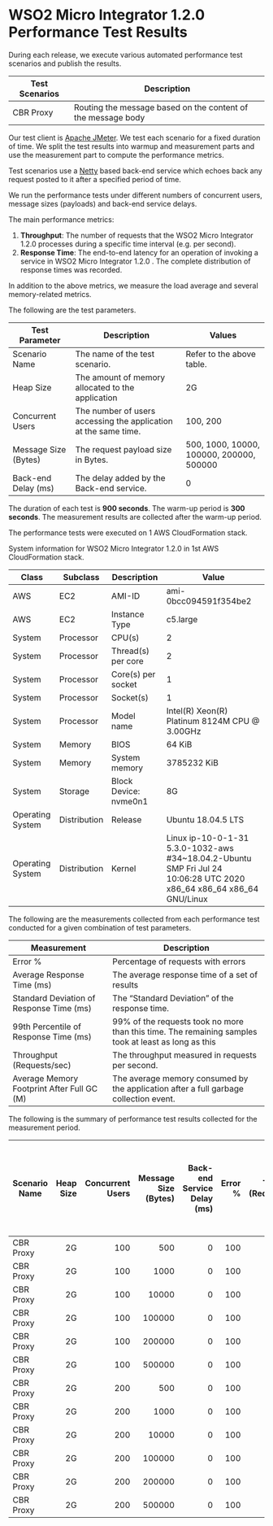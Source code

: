 # WSO2 Micro Integrator 1.2.0 Performance Test Results

During each release, we execute various automated performance test scenarios and publish the results.

| Test Scenarios | Description |
| --- | --- |
| CBR Proxy | Routing the message based on the content of the message body |

Our test client is [Apache JMeter](https://jmeter.apache.org/index.html). We test each scenario for a fixed duration of
time. We split the test results into warmup and measurement parts and use the measurement part to compute the
performance metrics.

Test scenarios use a [Netty](https://netty.io/) based back-end service which echoes back any request
posted to it after a specified period of time.

We run the performance tests under different numbers of concurrent users, message sizes (payloads) and back-end service
delays.

The main performance metrics:

1. **Throughput**: The number of requests that the WSO2 Micro Integrator 1.2.0 processes during a specific time interval (e.g. per second).
2. **Response Time**: The end-to-end latency for an operation of invoking a service in WSO2 Micro Integrator 1.2.0 . The complete distribution of response times was recorded.

In addition to the above metrics, we measure the load average and several memory-related metrics.

The following are the test parameters.

| Test Parameter | Description | Values |
| --- | --- | --- |
| Scenario Name | The name of the test scenario. | Refer to the above table. |
| Heap Size | The amount of memory allocated to the application | 2G |
| Concurrent Users | The number of users accessing the application at the same time. | 100, 200 |
| Message Size (Bytes) | The request payload size in Bytes. | 500, 1000, 10000, 100000, 200000, 500000 |
| Back-end Delay (ms) | The delay added by the Back-end service. | 0 |

The duration of each test is **900 seconds**. The warm-up period is **300 seconds**.
The measurement results are collected after the warm-up period.

The performance tests were executed on 1 AWS CloudFormation stack.


System information for WSO2 Micro Integrator 1.2.0 in 1st AWS CloudFormation stack.

| Class | Subclass | Description | Value |
| --- | --- | --- | --- |
| AWS | EC2 | AMI-ID | ami-0bcc094591f354be2 |
| AWS | EC2 | Instance Type | c5.large |
| System | Processor | CPU(s) | 2 |
| System | Processor | Thread(s) per core | 2 |
| System | Processor | Core(s) per socket | 1 |
| System | Processor | Socket(s) | 1 |
| System | Processor | Model name | Intel(R) Xeon(R) Platinum 8124M CPU @ 3.00GHz |
| System | Memory | BIOS | 64 KiB |
| System | Memory | System memory | 3785232 KiB |
| System | Storage | Block Device: nvme0n1 | 8G |
| Operating System | Distribution | Release | Ubuntu 18.04.5 LTS |
| Operating System | Distribution | Kernel | Linux ip-10-0-1-31 5.3.0-1032-aws #34~18.04.2-Ubuntu SMP Fri Jul 24 10:06:28 UTC 2020 x86_64 x86_64 x86_64 GNU/Linux |


The following are the measurements collected from each performance test conducted for a given combination of
test parameters.

| Measurement | Description |
| --- | --- |
| Error % | Percentage of requests with errors |
| Average Response Time (ms) | The average response time of a set of results |
| Standard Deviation of Response Time (ms) | The “Standard Deviation” of the response time. |
| 99th Percentile of Response Time (ms) | 99% of the requests took no more than this time. The remaining samples took at least as long as this |
| Throughput (Requests/sec) | The throughput measured in requests per second. |
| Average Memory Footprint After Full GC (M) | The average memory consumed by the application after a full garbage collection event. |

The following is the summary of performance test results collected for the measurement period.

|  Scenario Name | Heap Size | Concurrent Users | Message Size (Bytes) | Back-end Service Delay (ms) | Error % | Throughput (Requests/sec) | Average Response Time (ms) | Standard Deviation of Response Time (ms) | 99th Percentile of Response Time (ms) | WSO2 Micro Integrator 1.2.0 GC Throughput (%) | Average WSO2 Micro Integrator 1.2.0 Memory Footprint After Full GC (M) |
|---|---:|---:|---:|---:|---:|---:|---:|---:|---:|---:|---:|
|  CBR Proxy | 2G | 100 | 500 | 0 | 100 | 6139.12 | 16.2 | 26.04 | 77 | 92.37 | 220.347 |
|  CBR Proxy | 2G | 100 | 1000 | 0 | 100 | 5302.65 | 18.76 | 23.56 | 78 | N/A | N/A |
|  CBR Proxy | 2G | 100 | 10000 | 0 | 100 | 1512.55 | 66 | 47.38 | 235 | N/A | N/A |
|  CBR Proxy | 2G | 100 | 100000 | 0 | 100 | 160.41 | 623.45 | 156.38 | 1019 | N/A | N/A |
|  CBR Proxy | 2G | 100 | 200000 | 0 | 100 | 46.65 | 2138.8 | 624.76 | 3759 | N/A | N/A |
|  CBR Proxy | 2G | 100 | 500000 | 0 | 100 | 11.54 | 8568.08 | 1312.98 | 12543 | N/A | N/A |
|  CBR Proxy | 2G | 200 | 500 | 0 | 100 | 6219.48 | 32.03 | 38.3 | 115 | N/A | N/A |
|  CBR Proxy | 2G | 200 | 1000 | 0 | 100 | 5395.55 | 36.96 | 32.39 | 113 | N/A | N/A |
|  CBR Proxy | 2G | 200 | 10000 | 0 | 100 | 1471.16 | 135.86 | 58.04 | 319 | N/A | N/A |
|  CBR Proxy | 2G | 200 | 100000 | 0 | 100 | 102.33 | 1950.59 | 436.9 | 3215 | N/A | N/A |
|  CBR Proxy | 2G | 200 | 200000 | 0 | 100 | 36.8 | 5408.78 | 1088.58 | 7679 | N/A | N/A |
|  CBR Proxy | 2G | 200 | 500000 | 0 | 100 | 6.69 | 28905.37 | 4711.26 | 38911 | N/A | N/A |
